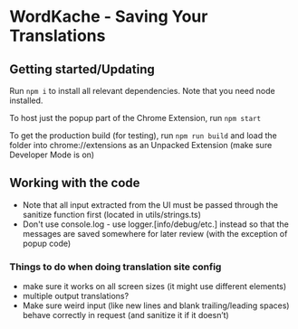 # WordKache - Saving Your Translations

## Getting started/Updating
Run ```npm i``` to install all relevant dependencies. Note that you need node installed.


To host just the popup part of the Chrome Extension, run `npm start`

To get the production build (for testing), run `npm run build` and load the folder into chrome://extensions as an Unpacked Extension (make sure Developer Mode is on)


## Working with the code
- Note that all input extracted from the UI must be passed through the sanitize function first (located in utils/strings.ts)
- Don't use console.log - use logger.[info/debug/etc.] instead so that the messages are saved somewhere for later review (with the exception of popup code)

### Things to do when doing translation site config
- make sure it works on all screen sizes (it might use different elements)
- multiple output translations?
- Make sure weird input (like new lines and blank trailing/leading spaces) behave correctly in request (and sanitize it if it doesn’t)
